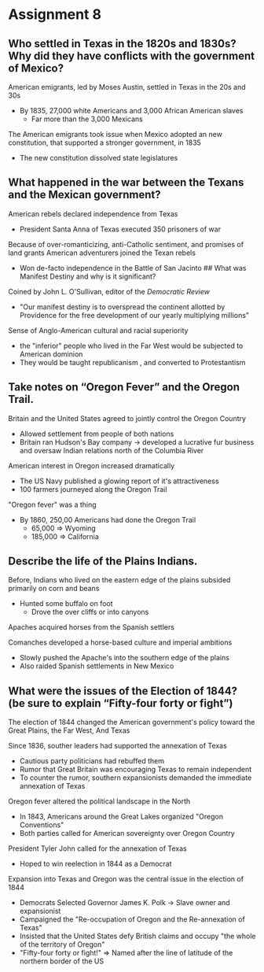 # Assignment 8


## Who settled in Texas in the 1820s and 1830s? Why did they have conflicts with the government of Mexico?

American emigrants, led by Moses Austin, settled in Texas in the 20s and 30s
- By 1835, 27,000 white Americans and 3,000 African American slaves
    - Far more than the 3,000 Mexicans

The American emigrants took issue when Mexico adopted an new constitution, that
supported a stronger government, in 1835
- The new constitution dissolved state legislatures
 
## What happened in the war between the Texans and the Mexican government?

American rebels declared independence from Texas
- President Santa Anna of Texas executed 350 prisoners of war

Because of over-romanticizing, anti-Catholic sentiment, and promises of land
grants American adventurers joined the Texan rebels
- Won de-facto independence in the Battle of San Jacinto ## What was Manifest Destiny and why is it significant?
 
Coined by John L. O'Sullivan, editor of the *Democratic Review*
- "Our manifest destiny is to overspread the continent allotted by Providence
  for the free development of our yearly multiplying millions"

Sense of Anglo-American cultural and racial superiority
- the "inferior" people who lived in the Far West would be subjected to
  American dominion
- They would be taught republicanism , and converted to Protestantism
 
## Take notes on “Oregon Fever” and the Oregon Trail.

Britain and the United States agreed to jointly control the Oregon Country
- Allowed settlement from people of both nations
- Britain ran Hudson's Bay company -> developed a lucrative fur business and
  oversaw Indian relations north of the Columbia River

American interest in Oregon increased dramatically
- The US Navy published a glowing report of it's attractiveness
- 100 farmers journeyed along the Oregon Trail

"Oregon fever" was a thing
- By 1860, 250,00 Americans had done the Oregon Trail
    - 65,000 => Wyoming
    - 185,000 => California

## Describe the life of the Plains Indians.

Before, Indians who lived on the eastern edge of the plains subsided primarily
on corn and beans
- Hunted some buffalo on foot
    - Drove the over cliffs or into canyons

Apaches acquired horses from the Spanish settlers

Comanches developed a horse-based culture and imperial ambitions
- Slowly pushed the Apache's into the southern edge of the plains
- Also raided Spanish settlements in New Mexico

## What were the issues of the Election of 1844? (be sure to explain “Fifty-four forty or fight”)

The election of 1844 changed the American government's policy toward the Great
Plains, the Far West, And Texas

Since 1836, souther leaders had supported the annexation of Texas
- Cautious party politicians had rebuffed them
- Rumor that Great Britain was encouraging Texas to remain independent
- To counter the rumor, southern expansionists demanded the immediate annexation
  of Texas

Oregon fever altered the political landscape in the North
- In 1843, Americans around the Great Lakes organized "Oregon Conventions"
- Both parties called for American sovereignty over Oregon Country

President Tyler John called for the annexation of Texas
- Hoped to win reelection in 1844 as a Democrat

Expansion into Texas and Oregon was the central issue in the election of 1844
- Democrats Selected Governor James K. Polk -> Slave owner and expansionist
- Campaigned the "Re-occupation of Oregon and the Re-annexation of Texas"
- Insisted that the United States defy British claims and occupy "the whole
  of the territory of Oregon"
- "Fifty-four forty or fight!" => Named after the line of latitude of the
  northern border of the US
 
